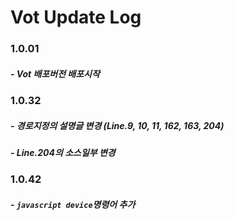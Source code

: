 # Vot Update Log

### 1.0.01

##### - Vot 배포버전 배포시작



### 1.0.32

##### - 경로지정의 설명글 변경 (Line.9, 10, 11, 162, 163, 204)

##### - Line.204의 소스일부 변경



### 1.0.42

##### - ```javascript device```명령어 추가
